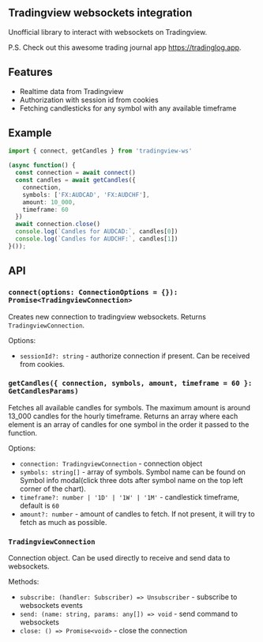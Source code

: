 ## Tradingview websockets integration
Unofficial library to interact with websockets on Tradingview.

P.S. Check out this awesome trading journal app https://tradinglog.app.

## Features
- Realtime data from Tradingview
- Authorization with session id from cookies
- Fetching candlesticks for any symbol with any available timeframe

## Example
```ts
import { connect, getCandles } from 'tradingview-ws'

(async function() {
  const connection = await connect()
  const candles = await getCandles({
    connection,
    symbols: ['FX:AUDCAD', 'FX:AUDCHF'],
    amount: 10_000,
    timeframe: 60
  })
  await connection.close()
  console.log(`Candles for AUDCAD:`, candles[0])
  console.log(`Candles for AUDCHF:`, candles[1])
}());
```

## API

### `connect(options: ConnectionOptions = {}): Promise<TradingviewConnection>`

Creates new connection to tradingview websockets. Returns `TradingviewConnection`.

Options:

* `sessionId?: string` - authorize connection if present. Can be received from cookies.

### `getCandles({ connection, symbols, amount, timeframe = 60 }: GetCandlesParams)`

Fetches all available candles for symbols. The maximum amount is around 13_000 candles for the hourly timeframe. Returns an array where each element is an array of candles for one symbol in the order it passed to the function.

Options:

* `connection: TradingviewConnection` - connection object
* `symbols: string[]` - array of symbols. Symbol name can be found on Symbol info modal(click three dots after symbol name on the top left corner of the chart).
* `timeframe?: number | '1D' | '1W' | '1M'` - candlestick timeframe, default is `60`
* `amount?: number` - amount of candles to fetch. If not present, it will try to fetch as much as possible.

### `TradingviewConnection`

Connection object. Can be used directly to receive and send data to websockets.

Methods:

* `subscribe: (handler: Subscriber) => Unsubscriber` - subscribe to websockets events
* `send: (name: string, params: any[]) => void` - send command to websockets
* `close: () => Promise<void>` - close the connection
